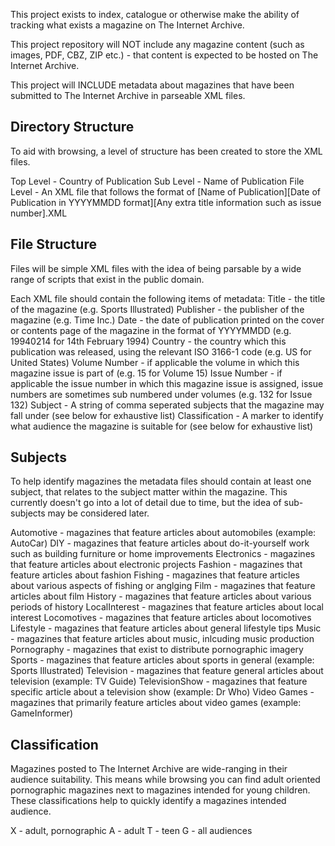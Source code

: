 This project exists to index, catalogue or otherwise make the ability of tracking what exists a magazine on The Internet Archive.

This project repository will NOT include any magazine content (such as images, PDF, CBZ, ZIP etc.) - that content is expected to be hosted on The Internet Archive.

This project will INCLUDE metadata about magazines that have been submitted to The Internet Archive in parseable XML files.

Directory Structure
------------
To aid with browsing, a level of structure has been created to store the XML files.

Top Level - Country of Publication
Sub Level - Name of Publication
File Level - An XML file that follows the format of [Name of Publication][Date of Publication in YYYYMMDD format][Any extra title information such as issue number].XML

File Structure
------------
Files will be simple XML files with the idea of being parsable by a wide range of scripts that exist in the public domain.

Each XML file should contain the following items of metadata:
Title - the title of the magazine (e.g. Sports Illustrated)
Publisher - the publisher of the magazine (e.g. Time Inc.)
Date - the date of publication printed on the cover or contents page of the magazine in the format of YYYYMMDD (e.g. 19940214 for 14th February 1994)
Country - the country which this publication was released, using the relevant ISO 3166-1 code (e.g. US for United States)
Volume Number - if applicable the volume in which this magazine issue is part of (e.g. 15 for Volume 15)
Issue Number - if applicable the issue number in which this magazine issue is assigned, issue numbers are sometimes sub numbered under volumes (e.g. 132 for Issue 132)
Subject - A string of comma seperated subjects that the magazine may fall under (see below for exhaustive list)
Classification - A marker to identify what audience the magazine is suitable for (see below for exhaustive list)

Subjects
------------
To help identify magazines the metadata files should contain at least one subject, that relates to the subject matter within the magazine. This currently doesn't go into a lot of detail due to time, but the idea of sub-subjects may be considered later.

Automotive - magazines that feature articles about automobiles (example: AutoCar)
DIY - magazines that feature articles about do-it-yourself work such as building furniture or home improvements
Electronics - magazines that feature articles about electronic projects
Fashion - magazines that feature articles about fashion
Fishing - magazines that feature articles about various aspects of fishing or anglging
Film - magazines that feature articles about film
History - magazines that feature articles about various periods of history
LocalInterest - magazines that feature articles about local interest
Locomotives - magazines that feature articles about locomotives
Lifestyle - magazines that feature articles about general lifestyle tips
Music - magazines that feature articles about music, inlcuding music production
Pornography - magazines that exist to distribute pornographic imagery
Sports - magazines that feature articles about sports in general (example: Sports Illustrated)
Television - magazines that feature general articles about television (example: TV Guide)
TelevisionShow - magazines that feature specific article about a television show (example: Dr Who)
Video Games - magazines that primarily feature articles about video games (example: GameInformer)

Classification
------------
Magazines posted to The Internet Archive are wide-ranging in their audience suitability. This means while browsing you can find adult oriented pornographic magazines next to magazines intended for young children. These classifications help to quickly identify a magazines intended audience.

X - adult, pornographic
A - adult
T - teen
G - all audiences